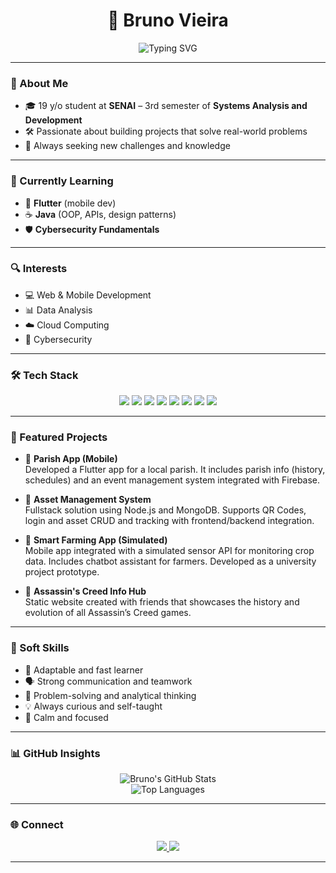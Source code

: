 <h1 align="center"> 🤖 Bruno Vieira</h1>

<p align="center">
  <img src="https://readme-typing-svg.demolab.com?font=Fira+Code&size=24&duration=1500&pause=500&color=FFFFFF&center=true&vCenter=true&multiline=true&width=600&height=80&lines=Systems+Development+Student;Tech+Explorer+%F0%9F%9A%80" alt="Typing SVG" />
</p>

---

### 🧩 About Me

- 🎓 19 y/o student at **SENAI** – 3rd semester of **Systems Analysis and Development**
- 🛠️ Passionate about building projects that solve real-world problems
- 📍 Always seeking new challenges and knowledge

---

### 🧠 Currently Learning

- 📱 **Flutter** (mobile dev)
- ☕ **Java** (OOP, APIs, design patterns)
- 🛡️ **Cybersecurity Fundamentals**

---

### 🔍 Interests

- 💻 Web & Mobile Development
- 📊 Data Analysis
- ☁️ Cloud Computing
- 🔐 Cybersecurity

---

### 🛠 Tech Stack

<p align="center">
  <img src="https://img.shields.io/badge/Linux-111111?style=for-the-badge&logo=linux&logoColor=white"/>
  <img src="https://img.shields.io/badge/Flutter-02569B?style=for-the-badge&logo=flutter&logoColor=white"/>
  <img src="https://img.shields.io/badge/Firebase-181818?style=for-the-badge&logo=firebase&logoColor=FFCA28"/>
  <img src="https://img.shields.io/badge/JavaScript-0d0d0d?style=for-the-badge&logo=javascript&logoColor=F7DF1E"/>
  <img src="https://img.shields.io/badge/Python-181818?style=for-the-badge&logo=python&logoColor=3776AB"/>
  <img src="https://img.shields.io/badge/Java-111111?style=for-the-badge&logo=openjdk&logoColor=ED8B00"/>
  <img src="https://img.shields.io/badge/SQL-222222?style=for-the-badge&logo=mysql&logoColor=white"/>
  <img src="https://img.shields.io/badge/MongoDB-181818?style=for-the-badge&logo=mongodb&logoColor=47A248"/>
</p>

---

### 💼 Featured Projects

- 📱 **Parish App (Mobile)**  
  Developed a Flutter app for a local parish. It includes parish info (history, schedules) and an event management system integrated with Firebase.

- 🎯 **Asset Management System**  
  Fullstack solution using Node.js and MongoDB. Supports QR Codes, login and asset CRUD and tracking with frontend/backend integration.

- 🌾 **Smart Farming App (Simulated)**  
  Mobile app integrated with a simulated sensor API for monitoring crop data. Includes chatbot assistant for farmers. Developed as a university project prototype.

- 📖 **Assassin's Creed Info Hub**  
  Static website created with friends that showcases the history and evolution of all Assassin’s Creed games.

---

### 🧠 Soft Skills

- 🔄 Adaptable and fast learner  
- 🗣️ Strong communication and teamwork  
- 🧩 Problem-solving and analytical thinking  
- 💡 Always curious and self-taught  
- 🧘 Calm and focused

---

### 📊 GitHub Insights

<p align="center">
  <img src="https://github-readme-stats.vercel.app/api?username=BrunoVieira005&show_icons=true&theme=chartreuse-dark&hide_border=true&rank_icon=github&include_all_commits=true&count_private=true&custom_title=GitHub%20Stats%20" alt="Bruno's GitHub Stats" />
<br>
  <img src="https://github-readme-stats.vercel.app/api/top-langs/?username=BrunoVieira005&layout=compact&theme=chartreuse-dark&hide_border=true" alt="Top Languages"/>
</p>

---

### 🌐 Connect

<p align="center">
  <a href="mailto:brunorv2005@gmail.com">
    <img src="https://img.shields.io/badge/Email-181818?style=for-the-badge&logo=gmail&logoColor=white"/>
  </a>
  <a href="https://www.linkedin.com/in/bruno-vieira-4760152b2/" target="_blank">
    <img src="https://img.shields.io/badge/LinkedIn-181818?style=for-the-badge&logo=linkedin&logoColor=0A66C2"/>
  </a>
</p>

---  
